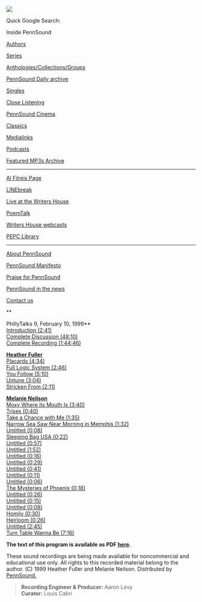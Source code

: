![](PennSound_flat.gif)

Quick Google Search:

  

  
  

Inside PennSound

[Authors](authors.php)

[Series](series.php)

[Anthologies/Collections/Groups](anthologies.php)

[PennSound Daily archive](http://writing.upenn.edu/pennsound/daily)

[Singles](http://writing.upenn.edu/pennsound/singles)

[Close Listening](Close-Listening.php)

[PennSound Cinema](video.php)

[Classics](classics.php)

[Medialinks](http://writing.upenn.edu/wh/multimedia/medialinks/index.php)

[Podcasts](http://writing.upenn.edu/pennsound/podcasts.php)

[Featured MP3s Archive](featured-resources-archive.php)

------------------------------------------------------------------------

[Al Filreis Page](Filreis.html)

[LINEbreak](LINEbreak.html)

[Live at the Writers House](http://writing.upenn.edu/%7Ewh/involved/series/live/)

[PoemTalk](http://jacket2.org/content/poem-talk)

[Writers House webcasts](http://writing.upenn.edu/%7Ewh/webcasts/)

[PEPC
Library](http://writing.upenn.edu/pepc/contents.html)

------------------------------------------------------------------------

[About PennSound](http://writing.upenn.edu/pennsound/about.php)

[PennSound Manifesto](http://writing.upenn.edu/pennsound/manifesto.php)

<span class="quoted1">[Praise for PennSound](http://writing.upenn.edu/pennsound/praise.php)</span>

[PennSound in the news](http://writing.upenn.edu/pennsound/news)

[Contact us](mailto:pennsound@writing.upenn.edu)

**  
  
PhillyTalks 9, February 10, 1999**  
[Introduction
(2:41)](http://media.sas.upenn.edu/pennsound/groups/phillytalks/09/Philly-Talks-9_01_Introduction_UPenn_2-10-99.mp3)  
[Complete Discussion (48:10)](http://media.sas.upenn.edu/pennsound/groups/phillytalks/09/PhillyTalks9_Discussion_UPenn_02-10-99.mp3)  
[Complete Recording (1:44:46)](http://media.sas.upenn.edu/pennsound/groups/phillytalks/09/PhillyTalks9_Complete-Recording_2-10-99_UPenn.mp3)  
  
**[Heather Fuller](http://www.writing.upenn.edu/pennsound/x/Fuller.php)**  
[Placards (4:34)](http://media.sas.upenn.edu/pennsound/groups/phillytalks/09/Fuller-Heather_02_Placards_UPenn_2-10-99.mp3)  
[Full Logic System (2:46)](http://media.sas.upenn.edu/pennsound/groups/phillytalks/09/Fuller-Heather_03_Full-Logic-System_UPenn_2-10-99.mp3)  
[You Follow (5:10)](http://media.sas.upenn.edu/pennsound/groups/phillytalks/09/Fuller-Heather_04_You-Follow_UPenn_2-10-99.mp3)  
[Untune (3:04)](http://media.sas.upenn.edu/pennsound/groups/phillytalks/09/Fuller-Heather_05_Untune_UPenn_2-10-99.mp3)  
[Stricken From (2:11)](http://media.sas.upenn.edu/pennsound/groups/phillytalks/09/Fuller-Heather_06_Stricken-From_UPenn_2-10-99.mp3)  
  
**[Melanie Neilson](http://writing.upenn.edu/pennsound/x/Neilson.php)**  
[Moxy Where its Mouth Is (3:40)](http://media.sas.upenn.edu/pennsound/groups/phillytalks/09/Neilson-Melanie_07_Moxy-Where-its-Mouth-Is_UPenn_2-10-99.mp3)  
[Trisex (0:40)](http://media.sas.upenn.edu/pennsound/groups/phillytalks/09/Neilson-Melanie_08_Trisex_UPenn_2-10-99.mp3)  
[Take a Chance with Me (1:35)](http://media.sas.upenn.edu/pennsound/groups/phillytalks/09/Neilson-Melanie_09_Take-a-Chance-with-Me_UPenn_2-10-99.mp3)  
[Narrow Sea Saw Near Morning in Memphis (1:32)](http://media.sas.upenn.edu/pennsound/groups/phillytalks/09/Neilson-Melanie_10_Narrow-Sea-Saw-Near-Morning-in-Memphis_UPenn_2-10-99.mp3)  
[Untitled (0:08)](http://media.sas.upenn.edu/pennsound/groups/phillytalks/09/Neilson-Melanie_11_Untitled_UPenn_2-10-99.mp3)  
[Sleeping Bag USA (0:22)](http://media.sas.upenn.edu/pennsound/groups/phillytalks/09/Neilson-Melanie_12_Sleeping-Bag-USA_UPenn_2-10-99.mp3)  
[Untitled (0:57)](http://media.sas.upenn.edu/pennsound/groups/phillytalks/09/Neilson-Melanie_13_Untitled_UPenn_2-10-99.mp3)  
[Untitled (1:52)](http://media.sas.upenn.edu/pennsound/groups/phillytalks/09/Neilson-Melanie_14_Untitled_UPenn_2-10-99.mp3)  
[Untitled (0:16)](http://media.sas.upenn.edu/pennsound/groups/phillytalks/09/Neilson-Melanie_15_Untitled_UPenn_2-10-99.mp3)  
[Untitled (0:29)](http://media.sas.upenn.edu/pennsound/groups/phillytalks/09/Neilson-Melanie_16_Untitled_UPenn_2-10-99.mp3)  
[Untitled (0:41)](http://media.sas.upenn.edu/pennsound/groups/phillytalks/09/Neilson-Melanie_17_Untitled_UPenn_2-10-99.mp3)  
[Untitled (0:11)](http://media.sas.upenn.edu/pennsound/groups/phillytalks/09/Neilson-Melanie_18_Untitled_UPenn_2-10-99.mp3)  
[Untitled (0:06)](http://media.sas.upenn.edu/pennsound/groups/phillytalks/09/Neilson-Melanie_19_Untitled_UPenn_2-10-99.mp3)  
[The Mysteries of Phoenix (0:18)](http://media.sas.upenn.edu/pennsound/groups/phillytalks/09/Neilson-Melanie_20_The-Mysteries-of-Phoenix_UPenn_2-10-99.mp3)  
[Untitled (0:26)](http://media.sas.upenn.edu/pennsound/groups/phillytalks/09/Neilson-Melanie_21_Untitled_UPenn_2-10-99.mp3)  
[Untitled (0:15)](http://media.sas.upenn.edu/pennsound/groups/phillytalks/09/Neilson-Melanie_22_Untitled_UPenn_2-10-99.mp3)  
[Untitled (0:08)](http://media.sas.upenn.edu/pennsound/groups/phillytalks/09/Neilson-Melanie_23_Untitled_UPenn_2-10-99.mp3)  
[Homily (0:30)](http://media.sas.upenn.edu/pennsound/groups/phillytalks/09/Neilson-Melanie_24_Homily_UPenn_2-10-99.mp3)  
[Heirloom (0:26)](http://media.sas.upenn.edu/pennsound/groups/phillytalks/09/Neilson-Melanie_25_Heirloom_UPenn_2-10-99.mp3)  
[Untitled (2:45)](http://media.sas.upenn.edu/pennsound/groups/phillytalks/09/Neilson-Melanie_26_Untitled_UPenn_2-10-99.mp3)  
[Turn Table Wanna Be (7:16)](http://media.sas.upenn.edu/pennsound/groups/phillytalks/09/Neilson-Melanie_27_Turn-Table-Wanna-Be_UPenn_2-10-99.mp3)  

**The text of this program is available as PDF [here](http://media.sas.upenn.edu/pennsound/groups/phillytalks/pdfs/pt9.pdf).**  

These sound recordings are being made available for noncommercial and educational
use only. All rights to this recorded material belong to the author. (C) 1999 Heather Fuller and Melanie Neilson. Distributed by
[PennSound.](../index.html)

>   
> **Recording Engineer & Producer:** Aaron Levy  
> **Curator:** Louis Cabri
